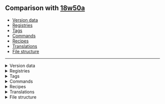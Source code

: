 ## Comparison with [18w50a](https://github.com/PixiGeko/Minecraft-generated-data/tree/18w50a)

- [Version data](#version-data)
- [Registries](#registries)
- [Tags](#tags)
- [Commands](#commands)
- [Recipes](#recipes)
- [Translations](#translations)
- [File structure](#file-structure)

<hr/>
<details><summary>Version data</summary>
<table><tr><th></th><th align="left">18w50a</th><th>19w02a</th></tr><tr><td>World version</td><td><code>1919</code></td><td><code>1921</code></td></tr><tr><td>Protocol version</td><td><code>451</code></td><td><code>452</code></td></tr></table>
</details>
<details><summary>Registries</summary>
<details>
<summary>
List
</summary>

```diff
+ menu.txt
```

</details>


<details>
<summary>
block.txt
</summary>

```diff
+ minecraft:campfire
```

</details>
<details>
<summary>
block_entity_type.txt
</summary>

```diff
+ minecraft:campfire
```

</details>



<details>
<summary>
custom_stat.txt
</summary>

```diff
+ minecraft:interact_with_campfire
+ minecraft:interact_with_lectern
```

</details>




<details>
<summary>
feature.txt
</summary>

```diff
- minecraft:new_village
```

</details>

<details>
<summary>
item.txt
</summary>

```diff
+ minecraft:campfire
```

</details>


<details>
<summary>
particle_type.txt
</summary>

```diff
+ minecraft:campfire_cosy_smoke
+ minecraft:campfire_signal_smoke
```

</details>


<details>
<summary>
sound_event.txt
</summary>

```diff
+ minecraft:block.campfire.crackle
+ minecraft:item.book.page_turn
+ minecraft:item.book.put
+ minecraft:ui.cartography_table.take_result
```

</details>

<details>
<summary>
structure_feature.txt
</summary>

```diff
- minecraft:new_village
```

</details>
<details>
<summary>
structure_piece.txt
</summary>

```diff
- minecraft:vibh
- minecraft:vidf
- minecraft:vif
- minecraft:vil
- minecraft:viph
- minecraft:vis
- minecraft:vish
- minecraft:vismh
- minecraft:visr
- minecraft:vist
- minecraft:vistart
- minecraft:vitrh
- minecraft:viw
```

</details>
</details>
<details><summary>Tags</summary>
<details>
<summary>
List
</summary>

```diff
+ universal_tags/menu.json
```

</details>

<details>
<summary>
all_blocks_with_drop.json
</summary>

```diff
+ minecraft:campfire
```

</details>






<details>
<summary>
universal_tags/block.json
</summary>

```diff
+ minecraft:campfire
```

</details>
<details>
<summary>
universal_tags/block_entity_type.json
</summary>

```diff
+ minecraft:campfire
```

</details>



<details>
<summary>
universal_tags/custom_stat.json
</summary>

```diff
+ minecraft:interact_with_campfire
+ minecraft:interact_with_lectern
```

</details>




<details>
<summary>
universal_tags/feature.json
</summary>

```diff
- minecraft:new_village
```

</details>

<details>
<summary>
universal_tags/item.json
</summary>

```diff
+ minecraft:campfire
```

</details>


<details>
<summary>
universal_tags/particle_type.json
</summary>

```diff
+ minecraft:campfire_cosy_smoke
+ minecraft:campfire_signal_smoke
```

</details>


<details>
<summary>
universal_tags/sound_event.json
</summary>

```diff
+ minecraft:block.campfire.crackle
+ minecraft:item.book.page_turn
+ minecraft:item.book.put
+ minecraft:ui.cartography_table.take_result
```

</details>

<details>
<summary>
universal_tags/structure_feature.json
</summary>

```diff
- minecraft:new_village
```

</details>
<details>
<summary>
universal_tags/structure_piece.json
</summary>

```diff
- minecraft:vibh
- minecraft:vidf
- minecraft:vif
- minecraft:vil
- minecraft:viph
- minecraft:vis
- minecraft:vish
- minecraft:vismh
- minecraft:visr
- minecraft:vist
- minecraft:vistart
- minecraft:vitrh
- minecraft:viw
```

</details>
</details>
<details><summary>Commands</summary>
<details>
<summary>
List
</summary>

```diff
+ teammsg.json
+ tm.json
```

</details>







<details>
<summary>
data
</summary>

```diff
+ data modify block <targetPos: block_pos> <targetPath: nbt_path> insert <index: integer> from block <sourcePos: block_pos> <sourcePath: nbt_path>
+ data modify block <targetPos: block_pos> <targetPath: nbt_path> insert <index: integer> from entity <source: entity> <sourcePath: nbt_path>
+ data modify block <targetPos: block_pos> <targetPath: nbt_path> insert <index: integer> value <value: nbt_tag>
- data modify block <targetPos: block_pos> <targetPath: nbt_path> insert after <index: integer> from block <sourcePos: block_pos> <sourcePath: nbt_path>
- data modify block <targetPos: block_pos> <targetPath: nbt_path> insert after <index: integer> from entity <source: entity> <sourcePath: nbt_path>
- data modify block <targetPos: block_pos> <targetPath: nbt_path> insert after <index: integer> value <value: nbt_tag>
- data modify block <targetPos: block_pos> <targetPath: nbt_path> insert before <index: integer> from block <sourcePos: block_pos> <sourcePath: nbt_path>
- data modify block <targetPos: block_pos> <targetPath: nbt_path> insert before <index: integer> from entity <source: entity> <sourcePath: nbt_path>
- data modify block <targetPos: block_pos> <targetPath: nbt_path> insert before <index: integer> value <value: nbt_tag>
+ data modify entity <target: entity> <targetPath: nbt_path> insert <index: integer> from block <sourcePos: block_pos> <sourcePath: nbt_path>
+ data modify entity <target: entity> <targetPath: nbt_path> insert <index: integer> from entity <source: entity> <sourcePath: nbt_path>
+ data modify entity <target: entity> <targetPath: nbt_path> insert <index: integer> value <value: nbt_tag>
- data modify entity <target: entity> <targetPath: nbt_path> insert after <index: integer> from block <sourcePos: block_pos> <sourcePath: nbt_path>
- data modify entity <target: entity> <targetPath: nbt_path> insert after <index: integer> from entity <source: entity> <sourcePath: nbt_path>
- data modify entity <target: entity> <targetPath: nbt_path> insert after <index: integer> value <value: nbt_tag>
- data modify entity <target: entity> <targetPath: nbt_path> insert before <index: integer> from block <sourcePos: block_pos> <sourcePath: nbt_path>
- data modify entity <target: entity> <targetPath: nbt_path> insert before <index: integer> from entity <source: entity> <sourcePath: nbt_path>
- data modify entity <target: entity> <targetPath: nbt_path> insert before <index: integer> value <value: nbt_tag>
```

</details>



















<details>
<summary>
locate
</summary>

```diff
- locate New_Village
```

</details>
</details>
<details><summary>Recipes</summary>
<details>
<summary>
List
</summary>

```diff
+ baked_potato_from_campfire.json
+ campfire.json
+ cartography_table.json
+ cooked_beef_from_campfire.json
+ cooked_chicken_from_campfire.json
+ cooked_cod_from_campfire.json
+ cooked_mutton_from_campfire.json
+ cooked_porkchop_from_campfire.json
+ cooked_rabbit_from_campfire.json
+ cooked_salmon_from_campfire.json
+ dried_kelp_from_campfire.json
+ lectern.json
```

</details>
</details>
<details><summary>Translations</summary>
<details>
<summary>
Keys
</summary>

```diff
+ block.minecraft.campfire: Campfire
+ chat.type.team.hover: Message Team
+ chat.type.team.sent: -> %s <%s> %s
+ chat.type.team.text: %s <%s> %s
+ commands.data.modify.invalid_index: Invalid list index: %s
+ commands.teammsg.failed.noteam: You must be on a team to message your team
+ container.cartography_table: Cartography Table
+ container.lectern: Lectern
+ filled_map.locked: Locked
+ lectern.take_book: Take book
+ stat.minecraft.interact_with_blast_furnace: Interactions with Blast Furnace
+ stat.minecraft.interact_with_campfire: Interactions with Campfire
+ stat.minecraft.interact_with_lectern: Interactions with Lectern
+ stat.minecraft.interact_with_smoker: Interactions with Smoker
+ subtitles.block.campfire.crackle: Campfire crackles
+ subtitles.item.book.page_turn: Page rustles
+ subtitles.item.book.put: Book thumps
```

</details>
<details>
<summary>
Changes
</summary>

```
menu.preparingSpawn: Preparing spawn area: %s%%
stat.minecraft.clean_shulker_box: Shulker Boxes Cleaned
```

</details>
</details>
<details><summary>File structure</summary>
<details>
<summary>
data
</summary>

```diff
+ minecraft/advancements/recipes/decorations/campfire.json
+ minecraft/advancements/recipes/decorations/cartography_table.json
+ minecraft/advancements/recipes/food/baked_potato_from_campfire.json
+ minecraft/advancements/recipes/food/cooked_beef_from_campfire.json
+ minecraft/advancements/recipes/food/cooked_chicken_from_campfire.json
+ minecraft/advancements/recipes/food/cooked_cod_from_campfire.json
+ minecraft/advancements/recipes/food/cooked_mutton_from_campfire.json
+ minecraft/advancements/recipes/food/cooked_porkchop_from_campfire.json
+ minecraft/advancements/recipes/food/cooked_rabbit_from_campfire.json
+ minecraft/advancements/recipes/food/cooked_salmon_from_campfire.json
+ minecraft/advancements/recipes/food/dried_kelp_from_campfire.json
+ minecraft/advancements/recipes/redstone/lectern.json
+ minecraft/loot_tables/blocks/campfire.json
+ minecraft/recipes/baked_potato_from_campfire.json
+ minecraft/recipes/campfire.json
+ minecraft/recipes/cartography_table.json
+ minecraft/recipes/cooked_beef_from_campfire.json
+ minecraft/recipes/cooked_chicken_from_campfire.json
+ minecraft/recipes/cooked_cod_from_campfire.json
+ minecraft/recipes/cooked_mutton_from_campfire.json
+ minecraft/recipes/cooked_porkchop_from_campfire.json
+ minecraft/recipes/cooked_rabbit_from_campfire.json
+ minecraft/recipes/cooked_salmon_from_campfire.json
+ minecraft/recipes/dried_kelp_from_campfire.json
+ minecraft/recipes/lectern.json
+ minecraft/tags/items/coals.json
```

</details>
<details>
<summary>
assets
</summary>

```diff
+ minecraft/blockstates/campfire.json
+ minecraft/models/block/campfire_on.json
+ minecraft/models/block/campfire.json
+ minecraft/models/item/campfire.json
+ minecraft/textures/block/campfire_fire.png
+ minecraft/textures/block/campfire_fire.png.mcmeta
+ minecraft/textures/block/campfire_side.png
+ minecraft/textures/block/campfire_top_on.png
+ minecraft/textures/block/campfire_top_on.png.mcmeta
+ minecraft/textures/block/campfire_top.png
+ minecraft/textures/gui/container/cartography_table.png
```

</details>
</details>